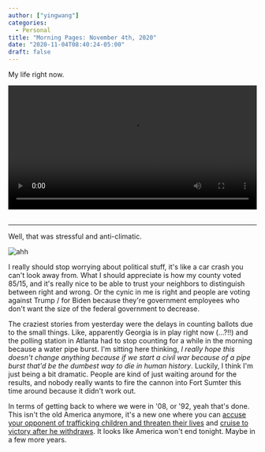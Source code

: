 ```yaml
---
author: ["yingwang"]
categories:
  - Personal
title: "Morning Pages: November 4th, 2020"
date: "2020-11-04T08:40:24-05:00"
draft: false
---
```


My life right now.

<!-- https://stackoverflow.com/a/26276254 -->

<video style="width: 100%; width: -moz-available; width: -webkit-fill-available;
    width: fill-available; max-width: 100%;" controls> <source
    src="/video/general/covid.mp4" type="video/mp4"> Your browser does not
support HTML5 video. </video> <br/> <br/>

---

Well, that was stressful and anti-climatic.

![ahh](/img/posts/2020/11/04/morning_pages.jpeg)

I really should stop worrying about political stuff, it's like a car crash you
can't look away from. What I should appreciate is how my county voted 85/15, and
it's really nice to be able to trust your neighbors to distinguish between right
and wrong. Or the cynic in me is right and people are voting against Trump / for
Biden because they're government employees who don't want the size of the
federal government to decrease.

The craziest stories from yesterday were the delays in counting ballots due to
the small things. Like, apparently Georgia is in play right now (...?!!) and the
polling station in Atlanta had to stop counting for a while in the morning
because a water pipe burst. I'm sitting here thinking, _I really hope this
doesn't change anything because if we start a civil war because of a pipe burst
that'd be the dumbest way to die in human history_. Luckily, I think I'm just
being a bit dramatic. People are kind of just waiting around for the results,
and nobody really wants to fire the cannon into Fort Sumter this time around
because it didn't work out.

In terms of getting back to where we were in '08, or '92, yeah that's done. This
isn't the old America anymore, it's a new one where you can [accuse your
opponent of trafficking children and threaten their
lives](https://www.washingtonpost.com/nation/2020/10/17/kevin-van-ausdal-qanon-marjorie-greene-georgia/?arc404=true)
and [cruise to victory after he
withdraws](https://www.washingtonpost.com/nation/2020/11/04/marjorie-greene-qanon-georgia-congress-election/).
It looks like America won't end tonight. Maybe in a few more years.

